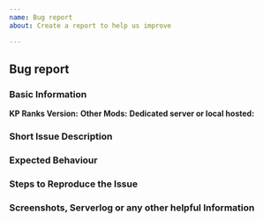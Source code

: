 ```yaml
---
name: Bug report
about: Create a report to help us improve

---
```


## Bug report

### Basic Information
<!-- Include as many relevant details about the environment you experienced the bug in -->
**KP Ranks Version:**
**Other Mods:**
**Dedicated server or local hosted:**

### Short Issue Description
<!-- Which kind of bug did you experience? -->

### Expected Behaviour
<!-- If you're describing a bug, tell us what should happen -->


### Steps to Reproduce the Issue
<!-- Provide an unambiguous set of steps to reproduce this bug. -->
<!-- Include code to reproduce, if relevant -->


### Screenshots, Serverlog or any other helpful Information
<!-- Please provide always a server log (*.rpt). Make sure you activate the debug output in the CBA settings -->

